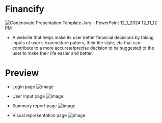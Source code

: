 
# Financify

![Codenovate Presentation Template Jury - PowerPoint 12_1_2024 12_11_12 PM](https://github.com/user-attachments/assets/c0017634-6f97-4df5-a851-cce3a2d0732a)


- A website that helps make its user better financial decisions by taking inputs of user’s expenditure
  patters, their life style, etc that can contribute to a more accurate/precise decision to be suggested to the user
  to make their life easier and better.

# Preview
- Login page
![image](https://github.com/user-attachments/assets/ca9c74f8-9eb2-4cea-a777-664e8db085a1)

- User input page
![image](https://github.com/user-attachments/assets/9c73f3a0-2e26-4fca-8d5f-bbd53cb46c36)

- Summary report page
![image](https://github.com/user-attachments/assets/c5f3bfe0-3866-4836-a06b-16fc57d5d608)

- Visual representation page
![image](https://github.com/user-attachments/assets/39e962c2-a780-48f9-90b1-7aec95f58c27)


